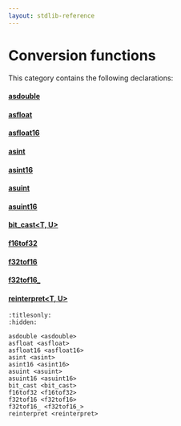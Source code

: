 ```yaml
---
layout: stdlib-reference
---
```

# Conversion functions

This category contains the following declarations:

#### [asdouble](asdouble)

#### [asfloat](asfloat)

#### [asfloat16](asfloat16)

#### [asint](asint)

#### [asint16](asint16)

#### [asuint](asuint)

#### [asuint16](asuint16)

#### [bit\_cast\<T, U\>](bit_cast)

#### [f16tof32](f16tof32)

#### [f32tof16](f32tof16)

#### [f32tof16\_](f32tof16_)

#### [reinterpret\<T, U\>](reinterpret)


```{toctree}
:titlesonly:
:hidden:

asdouble <asdouble>
asfloat <asfloat>
asfloat16 <asfloat16>
asint <asint>
asint16 <asint16>
asuint <asuint>
asuint16 <asuint16>
bit_cast <bit_cast>
f16tof32 <f16tof32>
f32tof16 <f32tof16>
f32tof16_ <f32tof16_>
reinterpret <reinterpret>
```

